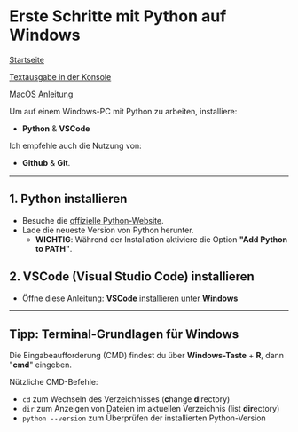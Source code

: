 # Erste Schritte mit Python auf Windows

[Startseite](/Projekte/Kapitel_0/Anfang_Lese_Mich.md) 

[Textausgabe in der Konsole](/Projekte/Kapitel_1/Textausgabe_InDerKonsole.md)

[MacOS Anleitung](../Kapitel_0/Erste_Schritte_Mac.md)

Um auf einem Windows-PC mit Python zu arbeiten, installiere:

  - **Python** & **VSCode**

Ich empfehle auch die Nutzung von:

  - **Github** & **Git**.

---

## 1. Python installieren

  - Besuche die [offizielle Python-Website](https://www.python.org/).
  - Lade die neueste Version von Python herunter.
    - **WICHTIG**: Während der Installation aktiviere die Option **"Add Python to PATH"**.

## 2. VSCode (Visual Studio Code) installieren

  - Öffne diese Anleitung: [**VSCode** installieren unter **Windows**](Installation_VSCode_Win.md)

---

## Tipp: Terminal-Grundlagen für Windows

Die Eingabeaufforderung (CMD) findest du über **Windows-Taste** + **R**, dann "**cmd**" eingeben.

Nützliche CMD-Befehle:

  - `cd` zum Wechseln des Verzeichnisses (**c**hange **d**irectory)
  - `dir` zum Anzeigen von Dateien im aktuellen Verzeichnis (list **dir**ectory)
  - `python --version` zum Überprüfen der installierten Python-Version


